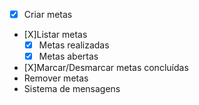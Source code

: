 - [x] Criar metas
- [X]Listar metas
  - [x] Metas realizadas
  - [x] Metas abertas
- [X]Marcar/Desmarcar metas concluídas
- Remover metas
- Sistema de mensagens
